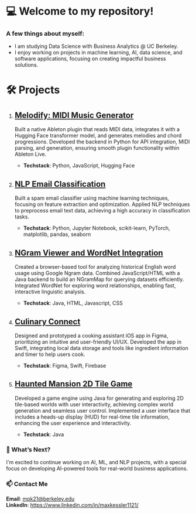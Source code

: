 # 💻 Welcome to my repository!

### A few things about myself:
* I am studying Data Science with Business Analytics @ UC Berkeley.
* I enjoy working on projects in machine learning, AI, data science, and software applications, focusing on creating impactful business solutions.

# 🛠️ Projects
 1. ## [Melodify: MIDI Music Generator](https://github.com/melodify-ai)

    Built a native Ableton plugin that reads MIDI data, integrates it with a Hugging Face transformer model, and generates melodies and chord progressions.
    Developed the backend in Python for API integration, MIDI parsing, and generation, ensuring smooth plugin functionality within Ableton Live.<br />
    - **Techstack**: Python, JavaScript, Hugging Face

 2. ## [NLP Email Classification](https://github.com/mkessler21/NLP-Email-Classifier)

    Built a spam email classifier using machine learning techniques, focusing on feature extraction and optimization.
    Applied NLP techniques to preprocess email text data, achieving a high accuracy in classification tasks.<br />
    - **Techstack**: Python, Jupyter Notebook, scikit-learn, PyTorch, matplotlib, pandas, seaborn

 3. ## [NGram Viewer and WordNet Integration](https://github.com/mkessler21/NGram-Wordnet)

    Created a browser-based tool for analyzing historical English word usage using Google Ngram data.
    Combined JavaScript/HTML with a Java backend to build an NGramMap for querying datasets efficiently.
    Integrated WordNet for exploring word relationships, enabling fast, interactive linguistic analysis.<br />
    - **Techstack**: Java, HTML, Javascript, CSS

 4. ## [Culinary Connect](https://github.com/SpecialAir123/Cubstart-Final-Project)

    Designed and prototyped a cooking assistant iOS app in Figma, prioritizing an intuitive and user-friendly UI/UX.
    Developed the app in Swift, integrating local data storage and tools like ingredient information and timer to help users cook.<br />
    - **Techstack**: Figma, Swift, Firebase
   
 5. ## [Haunted Mansion 2D Tile Game](https://github.com/mkessler21/Haunted-Mansion)

    Developed a game engine using Java for generating and exploring 2D tile-based worlds with user interactivity, achieving complex world generation and seamless user control. 
    Implemented a user interface that includes a heads-up display (HUD) for real-time tile information, enhancing the user experience and interactivity.<br />
    - **Techstack**: Java

   
### 📝 What’s Next?<br />

I'm excited to continue working on AI, ML, and NLP projects, with a special focus on developing AI-powered tools for real-world business applications.

### 📫 Contact Me<br />
 **Email**: mpk21@berkeley.edu<br />
 **LinkedIn**: https://www.linkedin.com/in/maxkessler1121/ 
